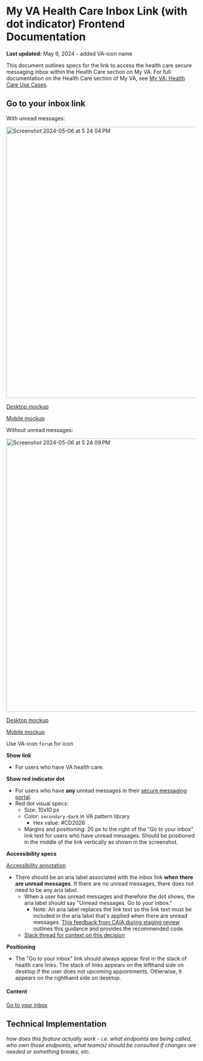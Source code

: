 # My VA Health Care Inbox Link (with dot indicator) Frontend Documentation

**Last updated:** May 6, 2024 - added VA-icon name

This document outlines specs for the link to access the health care secure messaging inbox within the Health Care section on My VA. For full documentation on the Health Care section of My VA, see [My VA: Health Care Use Cases](https://github.com/department-of-veterans-affairs/va.gov-team/tree/master/products/identity-personalization/my-va/use-cases/health-care-use-cases). 

## Go to your inbox link

With unread messages:

<img width="717" alt="Screenshot 2024-05-06 at 5 24 04 PM" src="https://github.com/department-of-veterans-affairs/va.gov-team/assets/151555388/ec3901a7-b65a-4f1b-b223-ffefea43d1cd">

[Desktop mockup](https://www.sketch.com/s/9b0e6efc-423a-4354-9db3-ab2083d566c9/a/ZOP0Rqa)

[Mobile mockup](https://www.sketch.com/s/9b0e6efc-423a-4354-9db3-ab2083d566c9/a/R1Y42Dz)

Without unread messages:

<img width="722" alt="Screenshot 2024-05-06 at 5 24 09 PM" src="https://github.com/department-of-veterans-affairs/va.gov-team/assets/151555388/4749a669-d75d-442b-8ac1-aecdb80cdfa7">

[Desktop mockup](https://www.sketch.com/s/9b0e6efc-423a-4354-9db3-ab2083d566c9/a/25LlG1l)

[Mobile mockup](https://www.sketch.com/s/9b0e6efc-423a-4354-9db3-ab2083d566c9/a/WK72gqw)

Use VA-icon `forum` for icon

**Show link**
- For users who have VA health care.

**Show red indicator dot**
- For users who have **any** unread messages in their [secure messaging portal](https://eauth.va.gov/mhv-portal-web/web/myhealthevet/secure-messaging).
- Red dot visual specs:
  - Size: 10x10 px
  - Color: `secondary-dark` in VA pattern library
    - Hex value: #CD2026
  - Margins and positioning: 20 px to the right of the "Go to your inbox" link text for users who have unread messages. Should be positioned in the middle of the link vertically as shown in the screenshot.

**Accessibility specs** 

[Accessibility annotation](https://www.sketch.com/s/9b0e6efc-423a-4354-9db3-ab2083d566c9/a/y9ylJ8y)

- There should be an aria label associated with the inbox link **when there are unread messages**. If there are no unread messages, there does not need to be any aria label.
  - When a user has unread messages and therefore the dot shows, the aria label should say "Unread messages. Go to your inbox."
    - Note: An aria label replaces the link text so the link text must be included in the aria label that's applied when there are unread messages. [This feedback from CAIA during staging review](https://github.com/department-of-veterans-affairs/va.gov-team/issues/68258#issuecomment-1779982201) outlines this guidance and provides the recommended code.
  - [Slack thread for context on this decision](https://dsva.slack.com/archives/C909ZG2BB/p1692732654397699)  

**Positioning**
- The "Go to your inbox" link should always appear first in the stack of health care links. The stack of links appears on the lefthand side on desktop if the user does not upcoming appointments. Otherwise, it appears on the righthand side on desktop.

#### Content

[Go to your inbox](https://eauth.va.gov/mhv-portal-web/web/myhealthevet/secure-messaging)

## Technical Implementation
_how does this feature actually work - i.e. what endpoints are being called, who own those endpoints, what team(s) should be consulted if changes are needed or something breaks, etc._
